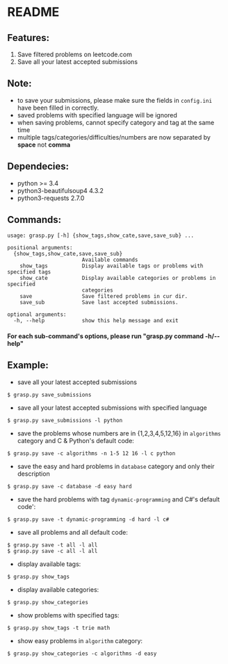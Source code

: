 README
======

Features:
------------
1. Save filtered problems on leetcode.com
2. Save all your latest accepted submissions

Note:
-----
* to save your submissions, please make sure the fields in `config.ini` have been filled in correctly.
* saved problems with specified language will be ignored
* when saving problems, cannot specify category and tag at the same time
* multiple tags/categories/difficulties/numbers are now separated by **space** not **comma**

Dependecies:
------------
* python >= 3.4
* python3-beautifulsoup4 4.3.2
* python3-requests 2.7.0

Commands:
------
```
usage: grasp.py [-h] {show_tags,show_cate,save,save_sub} ...

positional arguments:
  {show_tags,show_cate,save,save_sub}
                        Available commands
    show_tags           Display available tags or problems with specified tags
    show_cate           Display available categories or problems in specified
                        categories
    save                Save filtered problems in cur dir.
    save_sub            Save last accepted submissions.

optional arguments:
  -h, --help            show this help message and exit
```

#### For each sub-command's options, please run "grasp.py command -h/--help"


Example:
--------
* save all your latest accepted submissions
```
$ grasp.py save_submissions
```
* save all your latest accepted submissions with specified language
```
$ grasp.py save_submissions -l python
```
* save the problems whose numbers are in {1,2,3,4,5,12,16} in `algorithms` category and C & Python's default code:
```
$ grasp.py save -c algorithms -n 1-5 12 16 -l c python
```
* save the easy and hard problems in `database` category and only their description
```
$ grasp.py save -c database -d easy hard
```
* save the hard problems with tag `dynamic-programming` and C#'s default code':
```
$ grasp.py save -t dynamic-programming -d hard -l c#
```
* save all problems and all default code:
```
$ grasp.py save -t all -l all
$ grasp.py save -c all -l all
```
* display available tags:
```
$ grasp.py show_tags
```
* display available categories:
```
$ grasp.py show_categories
```
* show problems with specified tags:
```
$ grasp.py show_tags -t trie math 
```
* show easy problems in `algorithm` category:
```
$ grasp.py show_categories -c algorithms -d easy
```
